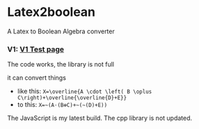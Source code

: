 # Latex2boolean
A Latex to Boolean Algebra converter


### V1: [V1 Test page](https://fixfell7.github.io/Latex2boolean/)

The code works, the library is not full

it can convert things
- like this: `X=\overline{A \cdot \left( B \oplus C\right)+\overline{\overline{D}+E}}`
- to this: `X=~(A⋅(B⊕C)+~(~(D)+E))`


The JavaScript is my latest build. The cpp library is not updated.
